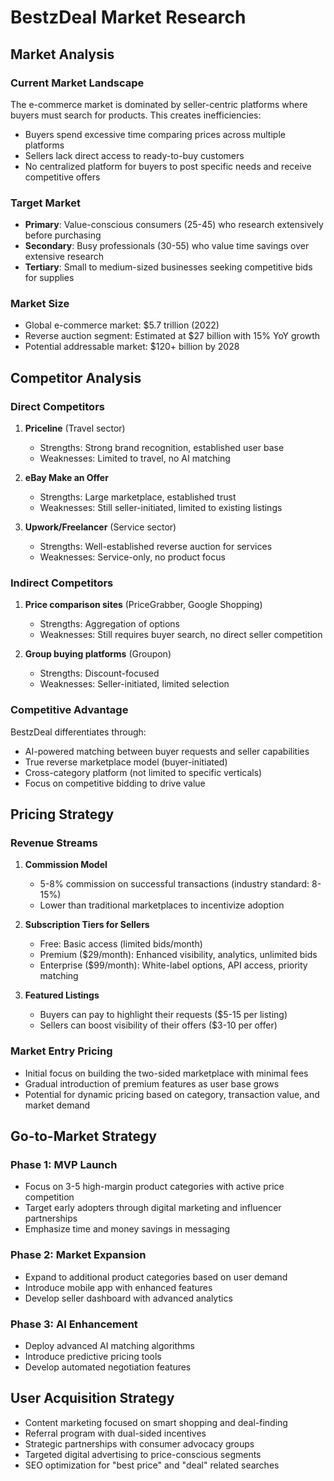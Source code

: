 # BestzDeal Market Research

## Market Analysis

### Current Market Landscape
The e-commerce market is dominated by seller-centric platforms where buyers must search for products. This creates inefficiencies:
- Buyers spend excessive time comparing prices across multiple platforms
- Sellers lack direct access to ready-to-buy customers
- No centralized platform for buyers to post specific needs and receive competitive offers

### Target Market
- **Primary**: Value-conscious consumers (25-45) who research extensively before purchasing
- **Secondary**: Busy professionals (30-55) who value time savings over extensive research
- **Tertiary**: Small to medium-sized businesses seeking competitive bids for supplies

### Market Size
- Global e-commerce market: $5.7 trillion (2022)
- Reverse auction segment: Estimated at $27 billion with 15% YoY growth
- Potential addressable market: $120+ billion by 2028

## Competitor Analysis

### Direct Competitors
1. **Priceline** (Travel sector)
   - Strengths: Strong brand recognition, established user base
   - Weaknesses: Limited to travel, no AI matching

2. **eBay Make an Offer**
   - Strengths: Large marketplace, established trust
   - Weaknesses: Still seller-initiated, limited to existing listings

3. **Upwork/Freelancer** (Service sector)
   - Strengths: Well-established reverse auction for services
   - Weaknesses: Service-only, no product focus

### Indirect Competitors
1. **Price comparison sites** (PriceGrabber, Google Shopping)
   - Strengths: Aggregation of options
   - Weaknesses: Still requires buyer search, no direct seller competition

2. **Group buying platforms** (Groupon)
   - Strengths: Discount-focused
   - Weaknesses: Seller-initiated, limited selection

### Competitive Advantage
BestzDeal differentiates through:
- AI-powered matching between buyer requests and seller capabilities
- True reverse marketplace model (buyer-initiated)
- Cross-category platform (not limited to specific verticals)
- Focus on competitive bidding to drive value

## Pricing Strategy

### Revenue Streams
1. **Commission Model**
   - 5-8% commission on successful transactions (industry standard: 8-15%)
   - Lower than traditional marketplaces to incentivize adoption

2. **Subscription Tiers for Sellers**
   - Free: Basic access (limited bids/month)
   - Premium ($29/month): Enhanced visibility, analytics, unlimited bids
   - Enterprise ($99/month): White-label options, API access, priority matching

3. **Featured Listings**
   - Buyers can pay to highlight their requests ($5-15 per listing)
   - Sellers can boost visibility of their offers ($3-10 per offer)

### Market Entry Pricing
- Initial focus on building the two-sided marketplace with minimal fees
- Gradual introduction of premium features as user base grows
- Potential for dynamic pricing based on category, transaction value, and market demand

## Go-to-Market Strategy

### Phase 1: MVP Launch
- Focus on 3-5 high-margin product categories with active price competition
- Target early adopters through digital marketing and influencer partnerships
- Emphasize time and money savings in messaging

### Phase 2: Market Expansion
- Expand to additional product categories based on user demand
- Introduce mobile app with enhanced features
- Develop seller dashboard with advanced analytics

### Phase 3: AI Enhancement
- Deploy advanced AI matching algorithms
- Introduce predictive pricing tools
- Develop automated negotiation features

## User Acquisition Strategy
- Content marketing focused on smart shopping and deal-finding
- Referral program with dual-sided incentives
- Strategic partnerships with consumer advocacy groups
- Targeted digital advertising to price-conscious segments
- SEO optimization for "best price" and "deal" related searches
